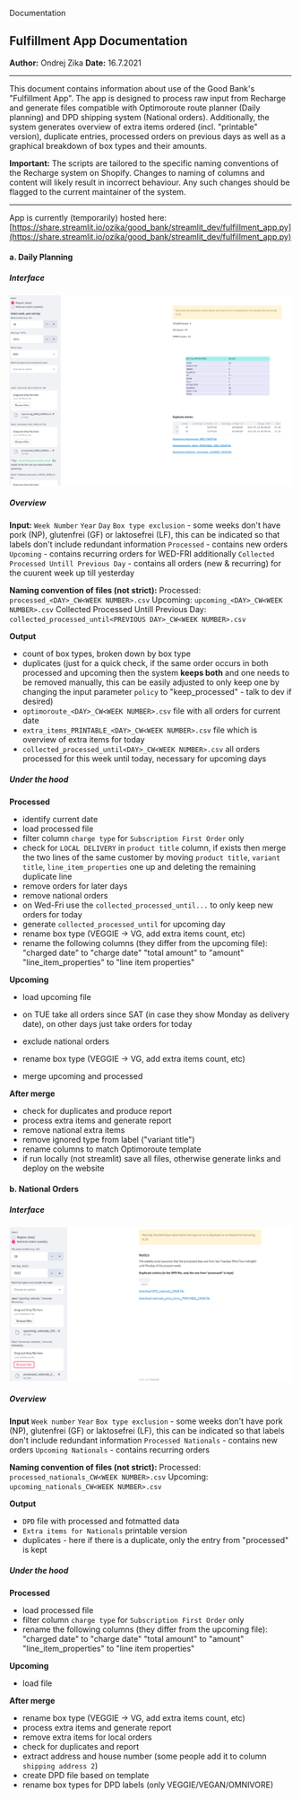 Documentation

## Fulfillment App Documentation

**Author:** Ondrej Zika
**Date:** 16.7.2021


---

This document contains information about use of the Good Bank's "Fulfillment App". The app is designed to process raw input from Recharge and generate files compatible with Optimoroute route planner (Daily planning) and DPD shipping system (National orders).
Additionally, the system generates overview of extra items ordered (incl. "printable" version), duplicate entries, processed orders on previous days as well as a graphical breakdown of box types and their amounts.

**Important:** The scripts are tailored to the specific naming conventions of the Recharge system on Shopify. Changes to naming of columns and content will likely result in incorrect behaviour. Any such changes should be flagged to the current maintainer of the system.

---

App is currently (temporarily) hosted here: [https://share.streamlit.io/ozika/good_bank/streamlit_dev/fulfillment_app.py](https://share.streamlit.io/ozika/good_bank/streamlit_dev/fulfillment_app.py)


#### a. Daily Planning

##### Interface


![Screenshot from 2021-07-16 14-15-45.png](img/im1.png)



##### Overview

**Input:**
`Week Number`
`Year`
`Day`
`Box type exclusion` - some weeks don't have pork (NP), glutenfrei (GF) or laktosefrei (LF), this can be indicated so that labels don't include redundant information
`Processed` - contains new orders
`Upcoming` - contains recurring orders
for WED-FRI additionally `Collected Processed Untill Previous Day` - contains all orders (new & recurring) for the cuurent week up till yesterday

**Naming convention of files (not strict):**
Processed: `processed_<DAY>_CW<WEEK NUMBER>.csv`
Upcoming: `upcoming_<DAY>_CW<WEEK NUMBER>.csv`
Collected Processed Untill Previous Day: `collected_processed_until<PREVIOUS DAY>_CW<WEEK NUMBER>.csv`

**Output**
- count of box types, broken down by box type
- duplicates (just for a quick check, if the same order occurs in both processed and upcoming then the system **keeps both** and one needs to be removed manually, this can be easily adjusted to only keep one by changing the input parameter `policy` to "keep_processed" - talk to dev if desired)
- `optimoroute_<DAY>_CW<WEEK NUMBER>.csv` file with all orders for current date
- `extra_items_PRINTABLE_<DAY>_CW<WEEK NUMBER>.csv` file which is overview of extra items for today
- `collected_processed_until<DAY>_CW<WEEK NUMBER>.csv` all orders processed for this week until today, necessary for upcoming days

##### Under the hood
**Processed**
- identify current date
- load processed file
- filter column `charge type` for `Subscription First Order` only
- check for `LOCAL DELIVERY` in `product title` column, if exists then merge the two lines of the same customer by moving `product title`, `variant title`, `line_item_properties` one up and deleting the remaining duplicate line
- remove orders for later days
- remove national orders
- on Wed-Fri use the `collected_processed_until...` to only keep new orders for today
- generate `collected_processed_until` for upcoming day
- rename box type (VEGGIE -> VG, add extra items count, etc)
- rename the following columns (they differ from the upcoming file):
"charged date" to "charge date"
"total amount" to "amount"
"line_item_properties" to "line item properties"

**Upcoming**
- load upcoming file
- on TUE take all orders since SAT (in case they show Monday as delivery date), on other days just take orders for today
- exclude national orders
- rename box type (VEGGIE -> VG, add extra items count, etc)

- merge upcoming and processed

**After merge**
- check for duplicates and produce report
- process extra items and generate report
- remove national extra items
- remove ignored type from label ("variant title")
- rename columns to match Optimoroute template
- if run locally (not streamlit) save all files, otherwise generate links and deploy on the website

#### b. National Orders


##### Interface
![Screenshot from 2021-07-16 14-12-51.png](img/im2.png)



##### Overview
**Input**
`Week number`
`Year`
`Box type exclusion` - some weeks don't have pork (NP), glutenfrei (GF) or laktosefrei (LF), this can be indicated so that labels don't include redundant information
`Processed Nationals` - contains new orders
`Upcoming Nationals` - contains recurring orders

**Naming convention of files (not strict):**
Processed: `processed_nationals_CW<WEEK NUMBER>.csv`
Upcoming: `upcoming_nationals_CW<WEEK NUMBER>.csv`

**Output**
- `DPD` file with processed and fotmatted data
- `Extra items for Nationals` printable version
- duplicates - here if there is a duplicate, only the entry from "processed" is kept

##### Under the hood
**Processed**
- load processed file
- filter column `charge type` for `Subscription First Order` only
- rename the following columns (they differ from the upcoming file):
"charged date" to "charge date"
"total amount" to "amount"
"line_item_properties" to "line item properties"

**Upcoming**
- load file

**After merge**
- rename box type (VEGGIE -> VG, add extra items count, etc)
- process extra items and generate report
- remove extra items for local orders
- check for duplicates and report
- extract address and house number (some people add it to column `shipping address 2`)
- create DPD file based on template
- rename box types for DPD labels (only VEGGIE/VEGAN/OMNIVORE)

